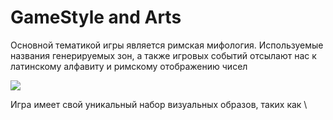# GameStyle and Arts

Основной тематикой игры является римская мифология. Используемые названия генерируемых зон, а также игровых событий отсылают нас к латинскому алфавиту и римскому отображению чисел&#x20;

![](https://cdn.discordapp.com/attachments/1003409833476767855/1004004915141685359/unknown.png)

Игра имеет свой уникальный набор визуальных образов, таких как \
